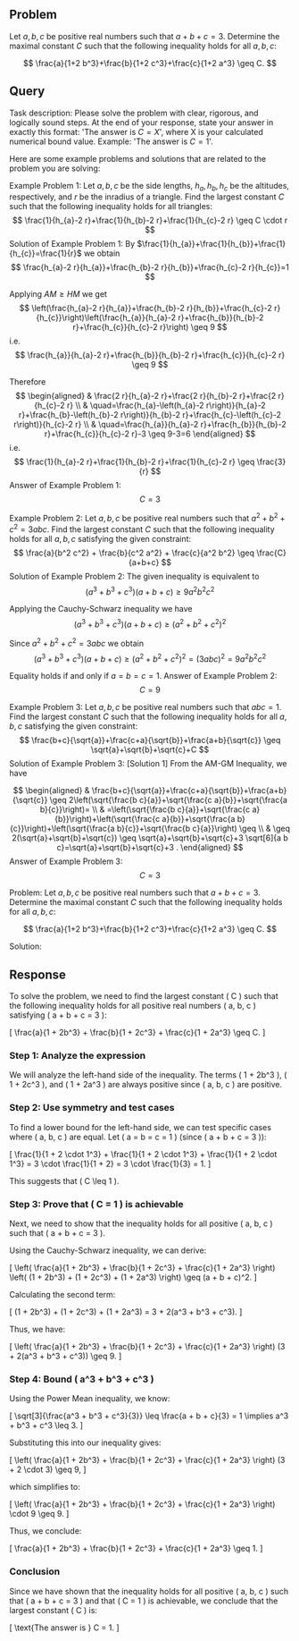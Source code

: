 ## Problem

Let $a, b, c$ be positive real numbers such that $a+b+c=3$. Determine the maximal constant $C$ such that the following inequality holds for all $a, b, c$:

$$
\frac{a}{1+2 b^3}+\frac{b}{1+2 c^3}+\frac{c}{1+2 a^3} \geq C.
$$

## Query

Task description: Please solve the problem with clear, rigorous, and logically sound steps. At the end of your response, state your answer in exactly this format: 'The answer is $C=X$', where X is your calculated numerical bound value. Example: 'The answer is $C=1$'.

Here are some example problems and solutions that are related to the problem you are solving:

Example Problem 1: Let $a, b, c$ be the side lengths, $h_{a}, h_{b}, h_{c}$ be the altitudes, respectively, and $r$ be the inradius of a triangle. Find the largest constant $C$ such that the following inequality holds for all triangles:
$$
\frac{1}{h_{a}-2 r}+\frac{1}{h_{b}-2 r}+\frac{1}{h_{c}-2 r} \geq C \cdot r
$$
Solution of Example Problem 1: By $\frac{1}{h_{a}}+\frac{1}{h_{b}}+\frac{1}{h_{c}}=\frac{1}{r}$ we obtain
$$
\frac{h_{a}-2 r}{h_{a}}+\frac{h_{b}-2 r}{h_{b}}+\frac{h_{c}-2 r}{h_{c}}=1
$$

Applying $A M \geq H M$ we get
$$
\left(\frac{h_{a}-2 r}{h_{a}}+\frac{h_{b}-2 r}{h_{b}}+\frac{h_{c}-2 r}{h_{c}}\right)\left(\frac{h_{a}}{h_{a}-2 r}+\frac{h_{b}}{h_{b}-2 r}+\frac{h_{c}}{h_{c}-2 r}\right) \geq 9
$$
i.e.
$$
\frac{h_{a}}{h_{a}-2 r}+\frac{h_{b}}{h_{b}-2 r}+\frac{h_{c}}{h_{c}-2 r} \geq 9
$$

Therefore
$$
\begin{aligned}
& \frac{2 r}{h_{a}-2 r}+\frac{2 r}{h_{b}-2 r}+\frac{2 r}{h_{c}-2 r} \\
& \quad=\frac{h_{a}-\left(h_{a}-2 r\right)}{h_{a}-2 r}+\frac{h_{b}-\left(h_{b}-2 r\right)}{h_{b}-2 r}+\frac{h_{c}-\left(h_{c}-2 r\right)}{h_{c}-2 r} \\
& \quad=\frac{h_{a}}{h_{a}-2 r}+\frac{h_{b}}{h_{b}-2 r}+\frac{h_{c}}{h_{c}-2 r}-3 \geq 9-3=6
\end{aligned}
$$
i.e.
$$
\frac{1}{h_{a}-2 r}+\frac{1}{h_{b}-2 r}+\frac{1}{h_{c}-2 r} \geq \frac{3}{r}
$$
Answer of Example Problem 1: $$C = 3$$

Example Problem 2: Let $a, b, c$ be positive real numbers such that $a^2 + b^2 + c^2 = 3abc$. Find the largest constant $C$ such that the following inequality holds for all $a, b, c$ satisfying the given constraint:
$$
\frac{a}{b^2 c^2} + \frac{b}{c^2 a^2} + \frac{c}{a^2 b^2} \geq \frac{C}{a+b+c}
$$
Solution of Example Problem 2: The given inequality is equivalent to
$$
\left(a^{3}+b^{3}+c^{3}\right)(a+b+c) \geq 9 a^{2} b^{2} c^{2}
$$

Applying the Cauchy-Schwarz inequality we have
$$
\left(a^{3}+b^{3}+c^{3}\right)(a+b+c) \geq\left(a^{2}+b^{2}+c^{2}\right)^{2}
$$

Since $a^{2}+b^{2}+c^{2}=3 a b c$ we obtain
$$
\left(a^{3}+b^{3}+c^{3}\right)(a+b+c) \geq\left(a^{2}+b^{2}+c^{2}\right)^{2}=(3 a b c)^{2}=9 a^{2} b^{2} c^{2}
$$

Equality holds if and only if $a=b=c=1$.
Answer of Example Problem 2: $$C = 9$$

Example Problem 3: Let $a, b, c$ be positive real numbers such that $a b c = 1$. Find the largest constant $C$ such that the following inequality holds for all $a, b, c$ satisfying the given constraint:
$$
\frac{b+c}{\sqrt{a}}+\frac{c+a}{\sqrt{b}}+\frac{a+b}{\sqrt{c}} \geq \sqrt{a}+\sqrt{b}+\sqrt{c}+C
$$
Solution of Example Problem 3: [Solution 1]
From the AM-GM Inequality, we have

$$
\begin{aligned}
& \frac{b+c}{\sqrt{a}}+\frac{c+a}{\sqrt{b}}+\frac{a+b}{\sqrt{c}} \geq 2\left(\sqrt{\frac{b c}{a}}+\sqrt{\frac{c a}{b}}+\sqrt{\frac{a b}{c}}\right)= \\
& =\left(\sqrt{\frac{b c}{a}}+\sqrt{\frac{c a}{b}}\right)+\left(\sqrt{\frac{c a}{b}}+\sqrt{\frac{a b}{c}}\right)+\left(\sqrt{\frac{a b}{c}}+\sqrt{\frac{b c}{a}}\right) \geq \\
& \geq 2(\sqrt{a}+\sqrt{b}+\sqrt{c}) \geq \sqrt{a}+\sqrt{b}+\sqrt{c}+3 \sqrt[6]{a b c}=\sqrt{a}+\sqrt{b}+\sqrt{c}+3 .
\end{aligned}
$$
Answer of Example Problem 3: $$C = 3$$


Problem: Let $a, b, c$ be positive real numbers such that $a+b+c=3$. Determine the maximal constant $C$ such that the following inequality holds for all $a, b, c$:

$$
\frac{a}{1+2 b^3}+\frac{b}{1+2 c^3}+\frac{c}{1+2 a^3} \geq C.
$$

Solution:

## Response

To solve the problem, we need to find the largest constant \( C \) such that the following inequality holds for all positive real numbers \( a, b, c \) satisfying \( a + b + c = 3 \):

\[
\frac{a}{1 + 2b^3} + \frac{b}{1 + 2c^3} + \frac{c}{1 + 2a^3} \geq C.
\]

### Step 1: Analyze the expression

We will analyze the left-hand side of the inequality. The terms \( 1 + 2b^3 \), \( 1 + 2c^3 \), and \( 1 + 2a^3 \) are always positive since \( a, b, c \) are positive. 

### Step 2: Use symmetry and test cases

To find a lower bound for the left-hand side, we can test specific cases where \( a, b, c \) are equal. Let \( a = b = c = 1 \) (since \( a + b + c = 3 \)):

\[
\frac{1}{1 + 2 \cdot 1^3} + \frac{1}{1 + 2 \cdot 1^3} + \frac{1}{1 + 2 \cdot 1^3} = 3 \cdot \frac{1}{1 + 2} = 3 \cdot \frac{1}{3} = 1.
\]

This suggests that \( C \leq 1 \).

### Step 3: Prove that \( C = 1 \) is achievable

Next, we need to show that the inequality holds for all positive \( a, b, c \) such that \( a + b + c = 3 \). 

Using the Cauchy-Schwarz inequality, we can derive:

\[
\left( \frac{a}{1 + 2b^3} + \frac{b}{1 + 2c^3} + \frac{c}{1 + 2a^3} \right) \left( (1 + 2b^3) + (1 + 2c^3) + (1 + 2a^3) \right) \geq (a + b + c)^2.
\]

Calculating the second term:

\[
(1 + 2b^3) + (1 + 2c^3) + (1 + 2a^3) = 3 + 2(a^3 + b^3 + c^3).
\]

Thus, we have:

\[
\left( \frac{a}{1 + 2b^3} + \frac{b}{1 + 2c^3} + \frac{c}{1 + 2a^3} \right) (3 + 2(a^3 + b^3 + c^3)) \geq 9.
\]

### Step 4: Bound \( a^3 + b^3 + c^3 \)

Using the Power Mean inequality, we know:

\[
\sqrt[3]{\frac{a^3 + b^3 + c^3}{3}} \leq \frac{a + b + c}{3} = 1 \implies a^3 + b^3 + c^3 \leq 3.
\]

Substituting this into our inequality gives:

\[
\left( \frac{a}{1 + 2b^3} + \frac{b}{1 + 2c^3} + \frac{c}{1 + 2a^3} \right) (3 + 2 \cdot 3) \geq 9,
\]

which simplifies to:

\[
\left( \frac{a}{1 + 2b^3} + \frac{b}{1 + 2c^3} + \frac{c}{1 + 2a^3} \right) \cdot 9 \geq 9.
\]

Thus, we conclude:

\[
\frac{a}{1 + 2b^3} + \frac{b}{1 + 2c^3} + \frac{c}{1 + 2a^3} \geq 1.
\]

### Conclusion

Since we have shown that the inequality holds for all positive \( a, b, c \) such that \( a + b + c = 3 \) and that \( C = 1 \) is achievable, we conclude that the largest constant \( C \) is:

\[
\text{The answer is } C = 1.
\]